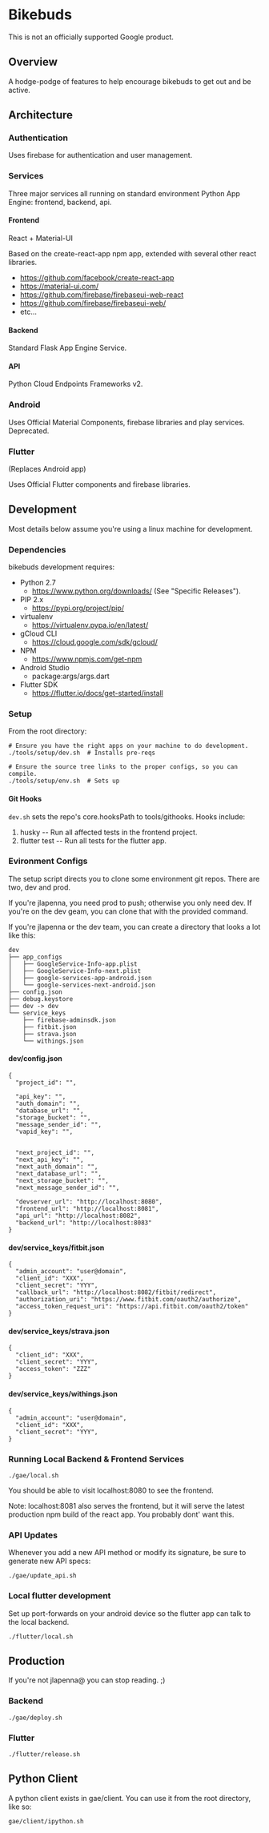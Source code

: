 # Bikebuds

This is not an officially supported Google product.

## Overview

A hodge-podge of features to help encourage bikebuds to get out and be active.

## Architecture

### Authentication

Uses firebase for authentication and user management.

### Services

Three major services all running on standard environment Python App Engine:
frontend, backend, api.

#### Frontend

React + Material-UI

Based on the create-react-app npm app, extended with several other react libraries.

- https://github.com/facebook/create-react-app
- https://material-ui.com/
- https://github.com/firebase/firebaseui-web-react
- https://github.com/firebase/firebaseui-web/
- etc...

#### Backend

Standard Flask App Engine Service.

#### API

Python Cloud Endpoints Frameworks v2.

### Android

Uses Official Material Components, firebase libraries and play services. Deprecated.

### Flutter

(Replaces Android app)

Uses Official Flutter components and firebase libraries.

## Development

Most details below assume you're using a linux machine for development.

### Dependencies

bikebuds development requires:

- Python 2.7
  - https://www.python.org/downloads/ (See "Specific Releases").
- PIP 2.x
  - https://pypi.org/project/pip/
- virtualenv
  - https://virtualenv.pypa.io/en/latest/
- gCloud CLI
  - https://cloud.google.com/sdk/gcloud/
- NPM
  - https://www.npmjs.com/get-npm
- Android Studio
  - package:args/args.dart
- Flutter SDK
  - https://flutter.io/docs/get-started/install

### Setup

From the root directory:

```
# Ensure you have the right apps on your machine to do development.
./tools/setup/dev.sh  # Installs pre-reqs

# Ensure the source tree links to the proper configs, so you can compile.
./tools/setup/env.sh  # Sets up
```

#### Git Hooks

`dev.sh` sets the repo's core.hooksPath to tools/githooks. Hooks include:

1.  husky -- Run all affected tests in the frontend project.
2.  flutter test -- Run all tests for the flutter app.

### Evironment Configs

The setup script directs you to clone some environment git repos. There are two,
dev and prod.

If you're jlapenna, you need prod to push; otherwise you only need dev. If
you're on the dev geam, you can clone that with the provided command.

If you're jlapenna or the dev team, you can create a directory that looks a lot
like this:

```
dev
├── app_configs
│   ├── GoogleService-Info-app.plist
│   ├── GoogleService-Info-next.plist
│   ├── google-services-app-android.json
│   └── google-services-next-android.json
├── config.json
├── debug.keystore
├── dev -> dev
└── service_keys
    ├── firebase-adminsdk.json
    ├── fitbit.json
    ├── strava.json
    └── withings.json
```

#### dev/config.json

```
{
  "project_id": "",

  "api_key": "",
  "auth_domain": "",
  "database_url": "",
  "storage_bucket": "",
  "message_sender_id": "",
  "vapid_key": "",


  "next_project_id": "",
  "next_api_key": "",
  "next_auth_domain": "",
  "next_database_url": "",
  "next_storage_bucket": "",
  "next_message_sender_id": "",

  "devserver_url": "http://localhost:8080",
  "frontend_url": "http://localhost:8081",
  "api_url": "http://localhost:8082",
  "backend_url": "http://localhost:8083"
}
```

#### dev/service_keys/fitbit.json

```
{
  "admin_account": "user@domain",
  "client_id": "XXX",
  "client_secret": "YYY",
  "callback_url": "http://localhost:8082/fitbit/redirect",
  "authorization_uri": "https://www.fitbit.com/oauth2/authorize",
  "access_token_request_uri": "https://api.fitbit.com/oauth2/token"
}
```

#### dev/service_keys/strava.json

```
{
  "client_id": "XXX",
  "client_secret": "YYY",
  "access_token": "ZZZ"
}
```

#### dev/service_keys/withings.json

```
{
  "admin_account": "user@domain",
  "client_id": "XXX",
  "client_secret": "YYY",
}
```

### Running Local Backend & Frontend Services

```
./gae/local.sh
```

You should be able to visit localhost:8080 to see the frontend.

Note: localhost:8081 also serves the frontend, but it will serve the latest
production npm build of the react app. You probably dont' want this.

### API Updates

Whenever you add a new API method or modify its signature, be sure to generate
new API specs:

```
./gae/update_api.sh
```

### Local flutter development

Set up port-forwards on your android device so the flutter app can talk to the
local backend.

```
./flutter/local.sh
```

## Production

If you're not jlapenna@ you can stop reading. ;)

### Backend

```
./gae/deploy.sh
```

### Flutter

```
./flutter/release.sh
```

## Python Client

A python client exists in gae/client. You can use it from the root directory, like so:

```
gae/client/ipython.sh
```
